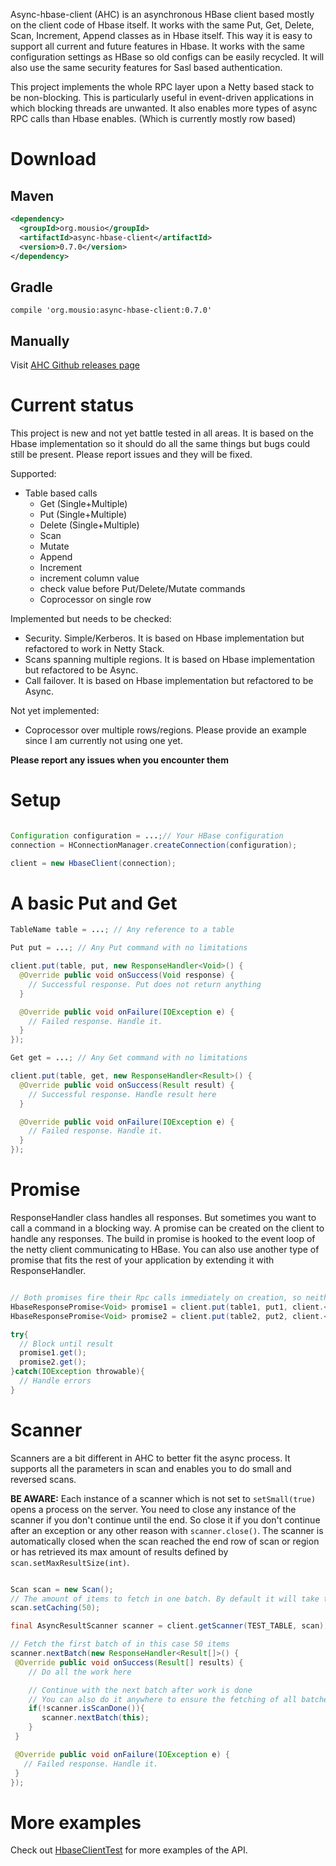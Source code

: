 Async-hbase-client (AHC) is an asynchronous HBase client based mostly on the client code of Hbase itself.
It works with the same Put, Get, Delete, Scan, Increment, Append classes as in Hbase itself. This way it is
 easy to support all current and future features in Hbase.
It works with the same configuration settings as HBase so old configs can be easily recycled. It will
also use the same security features for Sasl based authentication.

This project implements the whole RPC layer upon a Netty based stack to be non-blocking. This is
particularly useful in event-driven applications in which blocking threads are unwanted. It also
enables more types of async RPC calls than Hbase enables. (Which is currently mostly row based)

# Download

## Maven
```xml
<dependency>
  <groupId>org.mousio</groupId>
  <artifactId>async-hbase-client</artifactId>
  <version>0.7.0</version>
</dependency>
```

## Gradle
```
compile 'org.mousio:async-hbase-client:0.7.0'
```

## Manually
Visit [AHC Github releases page](https://github.com/jurmous/async-hbase-client/releases)

# Current status

This project is new and not yet battle tested in all areas. It is based on the Hbase implementation
so it should do all the same things but bugs could still be present. Please report issues and they will be fixed.

Supported:
* Table based calls
  * Get (Single+Multiple)
  * Put (Single+Multiple)
  * Delete (Single+Multiple)
  * Scan
  * Mutate
  * Append
  * Increment
  * increment column value
  * check value before Put/Delete/Mutate commands
  * Coprocessor on single row

Implemented but needs to be checked:
* Security. Simple/Kerberos. It is based on Hbase implementation but refactored to work in Netty Stack.
* Scans spanning multiple regions. It is based on Hbase implementation but refactored to be Async.
* Call failover. It is based on Hbase implementation but refactored to be Async.

Not yet implemented:
* Coprocessor over multiple rows/regions. Please provide an example since I am currently not using one yet.

**Please report any issues when you encounter them**

# Setup

```Java

Configuration configuration = ...;// Your HBase configuration
connection = HConnectionManager.createConnection(configuration);

client = new HbaseClient(connection);

```

# A basic Put and Get

```Java
TableName table = ...; // Any reference to a table

Put put = ...; // Any Put command with no limitations

client.put(table, put, new ResponseHandler<Void>() {
  @Override public void onSuccess(Void response) {
    // Successful response. Put does not return anything
  }

  @Override public void onFailure(IOException e) {
    // Failed response. Handle it.
  }
});

Get get = ...; // Any Get command with no limitations

client.put(table, get, new ResponseHandler<Result>() {
  @Override public void onSuccess(Result result) {
    // Successful response. Handle result here
  }

  @Override public void onFailure(IOException e) {
    // Failed response. Handle it.
  }
});

```

# Promise

ResponseHandler class handles all responses. But sometimes you want to call a command in a blocking
way. A promise can be created on the client to handle any responses. The build in promise is hooked
to the event loop of the netty client communicating to HBase. You can also use another type of promise
that fits the rest of your application by extending it with ResponseHandler.

```Java

// Both promises fire their Rpc calls immediately on creation, so neither is blocking the other
HbaseResponsePromise<Void> promise1 = client.put(table1, put1, client.<Void>newPromise());
HbaseResponsePromise<Void> promise2 = client.put(table2, put2, client.<Void>newPromise());

try{
  // Block until result
  promise1.get();
  promise2.get();
}catch(IOException throwable){
  // Handle errors
}
```

# Scanner

Scanners are a bit different in AHC to better fit the async process. It supports all the parameters in
scan and enables you to do small and reversed scans.

**BE AWARE:** Each instance of a scanner which is not set to ```setSmall(true)``` opens a process on the server.
You need to close any instance of the scanner if you don't continue until the end. So close it if you don't
continue after an exception or any other reason with ```scanner.close()```. The scanner is automatically
closed when the scan reached the end row of scan or region or has retrieved its max amount of results
defined by ```scan.setMaxResultSize(int)```.

```Java

Scan scan = new Scan();
// The amount of items to fetch in one batch. By default it will take the HBase default which is 100.
scan.setCaching(50);

final AsyncResultScanner scanner = client.getScanner(TEST_TABLE, scan);

// Fetch the first batch of in this case 50 items
scanner.nextBatch(new ResponseHandler<Result[]>() {
 @Override public void onSuccess(Result[] results) {
    // Do all the work here

    // Continue with the next batch after work is done
    // You can also do it anywhere to ensure the fetching of all batches
    if(!scanner.isScanDone()){
       scanner.nextBatch(this);
    }
 }

 @Override public void onFailure(IOException e) {
   // Failed response. Handle it.
 }
});

```

# More examples

Check out [HbaseClientTest](https://github.com/jurmous/async-hbase-client/blob/master/src/test/java/mousio/hbase/async/HbaseClientTest.java)
for more examples of the API.